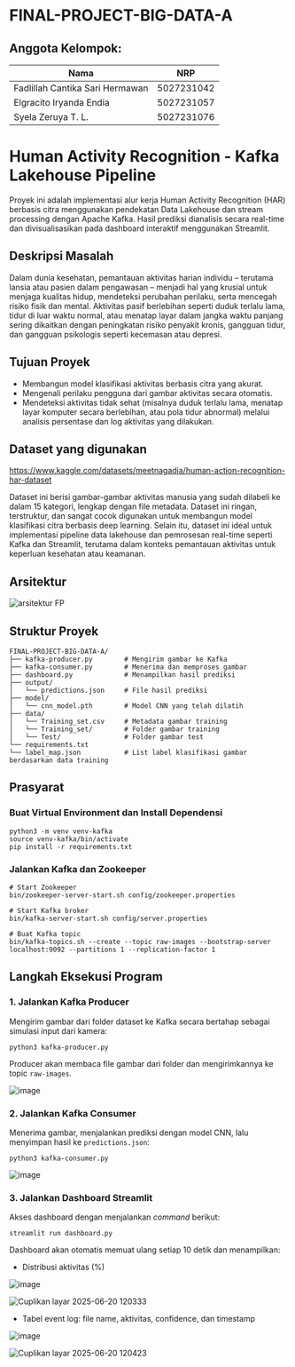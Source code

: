 # FINAL-PROJECT-BIG-DATA-A
## Anggota Kelompok:
|             Nama              |     NRP    |
|-------------------------------|------------|
| Fadlillah Cantika Sari Hermawan| 5027231042 |
| Elgracito Iryanda Endia       |  5027231057  |
| Syela Zeruya T. L.      | 5027231076 |

# Human Activity Recognition - Kafka Lakehouse Pipeline

Proyek ini adalah implementasi alur kerja Human Activity Recognition (HAR) berbasis citra menggunakan pendekatan Data Lakehouse dan stream processing dengan Apache Kafka. 
Hasil prediksi dianalisis secara real-time dan divisualisasikan pada dashboard interaktif menggunakan Streamlit.

## Deskripsi Masalah
Dalam dunia kesehatan, pemantauan aktivitas harian individu – terutama lansia atau pasien dalam pengawasan – menjadi hal yang krusial untuk menjaga kualitas hidup, mendeteksi perubahan perilaku, serta mencegah risiko fisik dan mental. Aktivitas pasif berlebihan seperti duduk terlalu lama, tidur di luar waktu normal, atau menatap layar dalam jangka waktu panjang sering dikaitkan dengan peningkatan risiko penyakit kronis, gangguan tidur, dan gangguan psikologis seperti kecemasan atau depresi.

## Tujuan Proyek
- Membangun model klasifikasi aktivitas berbasis citra yang akurat.
- Mengenali perilaku pengguna dari gambar aktivitas secara otomatis.
- Mendeteksi aktivitas tidak sehat (misalnya duduk terlalu lama, menatap layar komputer secara berlebihan, atau pola tidur abnormal) melalui analisis persentase dan log aktivitas yang dilakukan.

## Dataset yang digunakan
https://www.kaggle.com/datasets/meetnagadia/human-action-recognition-har-dataset

Dataset ini berisi gambar-gambar aktivitas manusia yang sudah dilabeli ke dalam 15 kategori, lengkap dengan file metadata. Dataset ini ringan, terstruktur, dan sangat cocok digunakan untuk membangun model klasifikasi citra berbasis deep learning. Selain itu, dataset ini ideal untuk implementasi pipeline data lakehouse dan pemrosesan real-time seperti Kafka dan Streamlit, terutama dalam konteks pemantauan aktivitas untuk keperluan kesehatan atau keamanan.
  
## Arsitektur

![arsitektur FP](https://github.com/user-attachments/assets/25281628-0d15-4913-a356-0dbc4b3d181a)

## Struktur Proyek
```
FINAL-PROJECT-BIG-DATA-A/
├── kafka-producer.py        # Mengirim gambar ke Kafka
├── kafka-consumer.py        # Menerima dan memproses gambar
├── dashboard.py             # Menampilkan hasil prediksi
├── output/
│   └── predictions.json     # File hasil prediksi
├── model/
│   └── cnn_model.pth        # Model CNN yang telah dilatih
├── data/                    
│   └── Training_set.csv     # Metadata gambar training 
│   └── Training_set/        # Folder gambar training
│   └── Test/                # Folder gambar test
└── requirements.txt
└── label_map.json           # List label klasifikasi gambar berdasarkan data training
```

## Prasyarat
### Buat Virtual Environment dan Install Dependensi
```
python3 -m venv venv-kafka
source venv-kafka/bin/activate
pip install -r requirements.txt
```

### Jalankan Kafka dan Zookeeper
```
# Start Zookeeper
bin/zookeeper-server-start.sh config/zookeeper.properties

# Start Kafka broker
bin/kafka-server-start.sh config/server.properties

# Buat Kafka topic
bin/kafka-topics.sh --create --topic raw-images --bootstrap-server localhost:9092 --partitions 1 --replication-factor 1
```

## Langkah Eksekusi Program

### 1. Jalankan Kafka Producer
Mengirim gambar dari folder dataset ke Kafka secara bertahap sebagai simulasi input dari kamera:
```
python3 kafka-producer.py
```
Producer akan membaca file gambar dari folder dan mengirimkannya ke topic `raw-images`.

![image](https://github.com/user-attachments/assets/58ecaa95-4784-4074-8337-b216aa0f9ad1)

### 2. Jalankan Kafka Consumer
Menerima gambar, menjalankan prediksi dengan model CNN, lalu menyimpan hasil ke `predictions.json`:
```
python3 kafka-consumer.py
```

![image](https://github.com/user-attachments/assets/d9b818ce-a36c-4f97-b63a-a20abf730bf7)

### 3. Jalankan Dashboard Streamlit
Akses dashboard dengan menjalankan *command* berikut:
```
streamlit run dashboard.py
```
Dashboard akan otomatis memuat ulang setiap 10 detik dan menampilkan:

- Distribusi aktivitas (%)

![image](https://github.com/user-attachments/assets/baf2bf10-677c-4686-a757-dd70cb2b148d)

![Cuplikan layar 2025-06-20 120333](https://github.com/user-attachments/assets/017dec16-821f-43ad-9115-0532d0f26139)
  
- Tabel event log: file name, aktivitas, confidence, dan timestamp

![image](https://github.com/user-attachments/assets/4328becb-775d-4e62-b62c-177bd6dbf71b)

![Cuplikan layar 2025-06-20 120423](https://github.com/user-attachments/assets/0344c342-2b5f-4c73-98ae-67d8ec45ee61)

